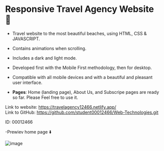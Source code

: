 # Responsive Travel Agency Website 🌊


- Travel website to the most beautiful beaches, using HTML, CSS & JAVASCRIPT.
- Contains animations when scrolling.
- Includes a dark and light mode.
- Developed first with the Mobile First methodology, then for desktop.
- Compatible with all mobile devices and with a beautiful and pleasant user interface.

- <b>Pages</b>: Home (landing page), About Us, and Subscripe pages are ready so far. Please Feel free to use it. <br>

Link to website: https://travelagency12466.netlify.app/ <br>
Link to GitHub: https://github.com/student00012466/Web-Technologies.git <br>

ID: 00012466

-Prewiev home page ⬇️

![image](https://user-images.githubusercontent.com/93251782/144607870-abb1870e-6ae3-4d23-982b-1b54007d0ec9.png)
